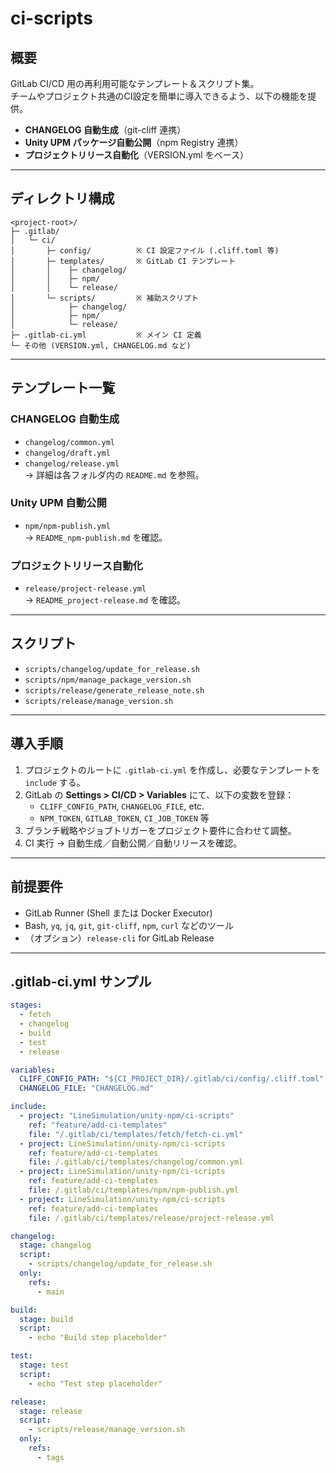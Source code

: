 # ci-scripts

## 概要

GitLab CI/CD 用の再利用可能なテンプレート＆スクリプト集。  
チームやプロジェクト共通のCI設定を簡単に導入できるよう、以下の機能を提供。

- **CHANGELOG 自動生成**（git-cliff 連携）
- **Unity UPM パッケージ自動公開**（npm Registry 連携）
- **プロジェクトリリース自動化**（VERSION.yml をベース）

---

## ディレクトリ構成

```plain
<project-root>/
├─ .gitlab/
│   └─ ci/
│       ├─ config/          ※ CI 設定ファイル (.cliff.toml 等)
│       ├─ templates/       ※ GitLab CI テンプレート
│       │    ├─ changelog/
│       │    ├─ npm/
│       │    └─ release/
│       └─ scripts/         ※ 補助スクリプト
│            ├─ changelog/
│            ├─ npm/
│            └─ release/
├─ .gitlab-ci.yml           ※ メイン CI 定義
└─ その他 (VERSION.yml, CHANGELOG.md など)
```

---

## テンプレート一覧

### CHANGELOG 自動生成

- `changelog/common.yml`  
- `changelog/draft.yml`  
- `changelog/release.yml`  
→ 詳細は各フォルダ内の `README.md` を参照。

### Unity UPM 自動公開

- `npm/npm-publish.yml`  
→ `README_npm-publish.md` を確認。

### プロジェクトリリース自動化

- `release/project-release.yml`  
→ `README_project-release.md` を確認。

---

## スクリプト

- `scripts/changelog/update_for_release.sh`
- `scripts/npm/manage_package_version.sh`
- `scripts/release/generate_release_note.sh`
- `scripts/release/manage_version.sh`

---

## 導入手順

1. プロジェクトのルートに `.gitlab-ci.yml` を作成し、必要なテンプレートを `include` する。
2. GitLab の **Settings > CI/CD > Variables** にて、以下の変数を登録：  
   - `CLIFF_CONFIG_PATH`, `CHANGELOG_FILE`, etc.  
   - `NPM_TOKEN`, `GITLAB_TOKEN`, `CI_JOB_TOKEN` 等
3. ブランチ戦略やジョブトリガーをプロジェクト要件に合わせて調整。
4. CI 実行 → 自動生成／自動公開／自動リリースを確認。

---

## 前提要件

- GitLab Runner (Shell または Docker Executor)
- Bash, `yq`, `jq`, `git`, `git-cliff`, `npm`, `curl` などのツール
- （オプション）`release-cli` for GitLab Release

---

## .gitlab-ci.yml サンプル

```yaml
stages:
  - fetch
  - changelog
  - build
  - test
  - release

variables:
  CLIFF_CONFIG_PATH: "${CI_PROJECT_DIR}/.gitlab/ci/config/.cliff.toml"
  CHANGELOG_FILE: "CHANGELOG.md"

include:
  - project: "LineSimulation/unity-npm/ci-scripts"
    ref: "feature/add-ci-templates"
    file: "/.gitlab/ci/templates/fetch/fetch-ci.yml"
  - project: LineSimulation/unity-npm/ci-scripts
    ref: feature/add-ci-templates
    file: /.gitlab/ci/templates/changelog/common.yml
  - project: LineSimulation/unity-npm/ci-scripts
    ref: feature/add-ci-templates
    file: /.gitlab/ci/templates/npm/npm-publish.yml
  - project: LineSimulation/unity-npm/ci-scripts
    ref: feature/add-ci-templates
    file: /.gitlab/ci/templates/release/project-release.yml

changelog:
  stage: changelog
  script:
    - scripts/changelog/update_for_release.sh
  only:
    refs:
      - main

build:
  stage: build
  script:
    - echo "Build step placeholder"

test:
  stage: test
  script:
    - echo "Test step placeholder"

release:
  stage: release
  script:
    - scripts/release/manage_version.sh
  only:
    refs:
      - tags
```
